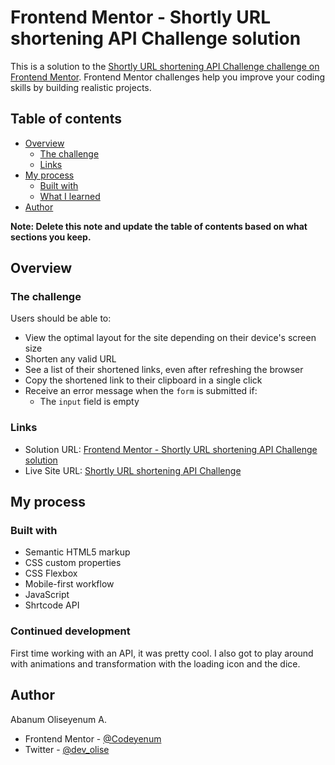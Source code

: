 # Frontend Mentor - Shortly URL shortening API Challenge solution

This is a solution to the [Shortly URL shortening API Challenge challenge on Frontend Mentor](https://www.frontendmentor.io/challenges/url-shortening-api-landing-page-2ce3ob-G). Frontend Mentor challenges help you improve your coding skills by building realistic projects. 

## Table of contents

- [Overview](#overview)
  - [The challenge](#the-challenge)  
  - [Links](#links)
- [My process](#my-process)
  - [Built with](#built-with)
  - [What I learned](#what-i-learned)
- [Author](#author)


**Note: Delete this note and update the table of contents based on what sections you keep.**

## Overview

### The challenge

Users should be able to:

- View the optimal layout for the site depending on their device's screen size
- Shorten any valid URL
- See a list of their shortened links, even after refreshing the browser
- Copy the shortened link to their clipboard in a single click
- Receive an error message when the `form` is submitted if:
  - The `input` field is empty

### Links

- Solution URL: [Frontend Mentor - Shortly URL shortening API Challenge solution](https://www.frontendmentor.io/solutions/advice-generator-app--EJzvmeJox)
- Live Site URL: [Shortly URL shortening API Challenge](https://codeyenum.github.io/url-shortening-api-master/)

## My process

### Built with

- Semantic HTML5 markup
- CSS custom properties
- CSS Flexbox
- Mobile-first workflow
- JavaScript
- Shrtcode API

### Continued development

First time working with an API, it was pretty cool. I also got to play around with animations and transformation with the loading icon and the dice. 


## Author

Abanum Oliseyenum A.
- Frontend Mentor - [@Codeyenum](https://www.frontendmentor.io/profile/Codeyenumm)
- Twitter - [@dev_olise](https://www.twitter.com/dev_olise)
